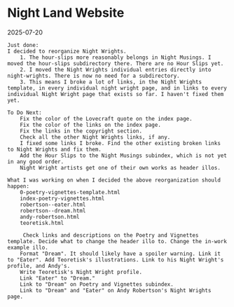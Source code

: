 # Night Land Website

2025-07-20
    
    Just done:
    I decided to reorganize Night Wrights.
        1. The hour-slips more reasonably belongs in Night Musings. I moved the hour-slips subdirectory there. There are no Hour Slips yet.
        2. I moved the Night Wrights individual entries directly into night-wrights. There is now no need for a subdirectory.
        3. This means I broke a lot of links, in the Night Wrights template, in every individual night wright page, and in links to every individual Night Wright page that exists so far. I haven't fixed them yet.

    To Do Next:
        Fix the color of the Lovecraft quote on the index page.
        Fix the color of the links on the index page.
        Fix the links in the copyright section.
        Check all the other Night Wrights links, if any.
        I fixed some links I broke. Find the other existing broken links to Night Wrights and fix them.
        Add the Hour Slips to the Night Musings subindex, which is not yet in any good order.
        Night Wright artists get one of their own works as header illos. 

    What I was working on when I decided the above reorganization should happen:
        0-poetry-vignettes-template.html
        index-poetry-vignettes.html
        robertson--eater.html
        robertson--dream.html
        andy-robertson.html
        teoretisk.html
        
         Check links and descriptions on the Poetry and Vignettes template. Decide what to change the header illo to. Change the in-work example illo.        
        Format "Dream". It should likely have a spoiler warning. Link it to "Eater". Add Teoretisk's illustrations. Link to his Night Wright's profile, and Andy's.
        Write Teoretisk's Night Wright profile.
		Link "Eater" to "Dream."
        Link to "Dream" on Poetry and Vignettes subindex.
        Link to "Dream" and "Eater" on Andy Robertson's Night Wrights page.








